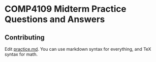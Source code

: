 # COMP4109 Midterm Practice Questions and Answers

## Contributing

Edit [practice.md](https://github.com/willfindlay/4109-midterm-practice/blob/master/practice.md). You can use markdown syntax for everything, and TeX syntax for math.
